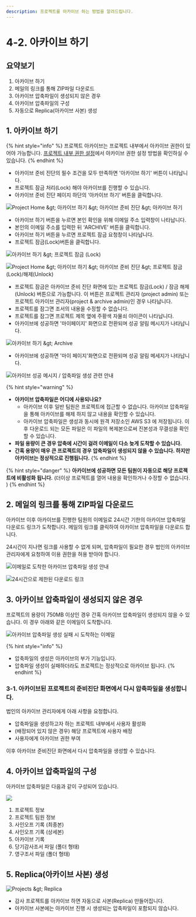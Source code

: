 ```yaml
---
description: 프로젝트를 아카이브 하는 방법을 알려드립니다.
---
```


# 4-2. 아카이브 하기

## 요약보기  

1. 아카이브 하기
2. 메일의 링크를 통해 ZIP파일 다운로드 
3. 아카이브 압축파일이 생성되지 않은 경우  
4. 아카이브 압축파일의 구성  
5. 자동으로 Replica\(아카이브 사본\) 생성  

## 1. **아카이브 하기** 

{% hint style="info" %}
프로젝트 아카이브는 프로젝트 내부에서 아카이브 권한이 있어야 가능합니다. [프로젝트 내부 권한 설정](../../setup/2./organize-audit-team.md#5)에서 아카이브 권한 설정 방법을 확인하실 수 있습니다.
{% endhint %}

* 아카이브 준비 진단의 필수 조건을 모두 만족하면 '아카이브 하기' 버튼이 나타납니다.
* 프로젝트 잠금 처리\(Lock\) 해야 아카이브를 진행할 수 있습니다.
* 아카이브 준비 진단 페이지 하단의 ‘아카이브 하기’ 버튼을 클릭합니다.

![Project Home &amp;gt; &#xC544;&#xCE74;&#xC774;&#xBE0C; &#xD558;&#xAE30; &amp;gt; &#xC544;&#xCE74;&#xC774;&#xBE0C; &#xC900;&#xBE44; &#xC9C4;&#xB2E8; &amp;gt; &#xC544;&#xCE74;&#xC774;&#xBE0C; &#xD558;&#xAE30;](../../../.gitbook/assets/4-2-01.jpg)

* 아카이브 하기 버튼을 누르면  본인 확인을 위해 이메일 주소 입력창이 나타납니다.  
* 본인의 이메일 주소를 입력한 뒤 ‘ARCHIVE’ 버튼을 클릭합니다.
* 아카이브 하기 버튼을 누르면 프로젝트 잠금 요청창이 나타납니다.
* 프로젝트 잠금\(Lock\)버튼을 클릭합니다.  

![&#xC544;&#xCE74;&#xC774;&#xBE0C; &#xD558;&#xAE30; &amp;gt; &#xD504;&#xB85C;&#xC81D;&#xD2B8; &#xC7A0;&#xAE08; \(Lock\)](../../../.gitbook/assets/23.jpg)

![Project Home &amp;gt; &#xC544;&#xCE74;&#xC774;&#xBE0C; &#xD558;&#xAE30; &amp;gt; &#xC544;&#xCE74;&#xC774;&#xBE0C; &#xC900;&#xBE44; &#xC9C4;&#xB2E8; &amp;gt; &#xD504;&#xB85C;&#xC81D;&#xD2B8; &#xC7A0;&#xAE08;\(Lock\)/&#xD574;&#xC81C;\(Unlock\)](../../../.gitbook/assets/12.png)

* 프로젝트 잠금은 아카이브 준비 진단 화면에 있는 프로젝트 잠금\(Lock\) / 잠금 해제\(Unlock\) 버튼으로 가능합니다. 이 버튼은 프로젝트 관리자 \(project admin\) 또는 프로젝트 아카이브 관리자\(project & archive admin\)인 경우 나타납니다. 
* 프로젝트를 잠그면 조서의 내용을 수정할 수 없습니다.
* 프로젝트를 잠그면 프로젝트 제목 옆에 주황색 자물쇠 아이콘이 나타납니다.
* 아카이브에 성공하면 '마이페이지' 화면으로 전환되며 성공 알림 메시지가 나타납니다. 

![&#xC544;&#xCE74;&#xC774;&#xBE0C; &#xD558;&#xAE30; &amp;gt; Archive](../../../.gitbook/assets/22.jpg)

* 아카이브에 성공하면 '마이 페이지'화면으로 전환되며 성공 알림 메세지가 나타납니다.  

![&#xC544;&#xCE74;&#xC774;&#xBE0C; &#xC131;&#xACF5; &#xBA54;&#xC2DC;&#xC9C0; / &#xC555;&#xCD95;&#xD30C;&#xC77C; &#xC0DD;&#xC131; &#xAD00;&#xB828; &#xC548;&#xB0B4; ](../../../.gitbook/assets/4-2-03%20%281%29.jpg)

{% hint style="warning" %}
* **아카이브 압축파일은 어디에 사용되나요?** 
  * 아카이브 이후 일반 팀원은 프로젝트에 접근할 수 없습니다. 아카이브 압축파일을 통해 아카이브를 해제 하지 않고 내용을 확인할 수 있습니다. 
  * 아카이브 압축파일은 생성과 동시에 원격 저장소인 AWS S3 에 저장됩니다. 이후 다운로드 되는 모든 파일은 이 파일의 복제본으로써 진본성과 무결성을 확인할 수 있습니다. 
* **파일 용량이 큰 경우 압축에 시간이 걸려 이메일이 다소 늦게 도착할 수 있습니다.** 
* **간혹 용량이 매우 큰 프로젝트의 경우 압축파일이 생성되지 않을 수 있습니다. 하지만 아카이브는 정상적으로 진행됩니다.**
{% endhint %}

{% hint style="danger" %}
**아카이브에 성공하면 모든 팀원이 자동으로 해당 프로젝트에 비활성화 됩니다.** \(더이상 프로젝트를 열어 내용을 확인하거나 수정할 수 없습니다. \)
{% endhint %}

## 2. **메일의 링크를 통해 ZIP파일 다운로드** 

아카이브 이후 아카이브를 진행한 팀원의 이메일로 24시간 기한의 아카이브 압축파일 다운로드 링크가 도착합니다.  메일의 링크를 클릭하여 아카이브 압축파일을 다운로드 합니다.

24시간이 지나면 링크를 사용할 수 없게 되며, 압축파일이 필요한 경우 법인의 아카이브 관리자에게 요청하여 이용 권한을 허용 받아야 합니다. 

![&#xC774;&#xBA54;&#xC77C;&#xB85C; &#xB3C4;&#xCC29;&#xD55C; &#xC544;&#xCE74;&#xC774;&#xBE0C; &#xC555;&#xCD95;&#xD30C;&#xC77C; &#xC0DD;&#xC131; &#xC548;&#xB0B4;  ](../../../.gitbook/assets/4-2-05.jpg)

![24&#xC2DC;&#xAC04;&#xC73C;&#xB85C; &#xC81C;&#xD55C;&#xB41C; &#xB2E4;&#xC6B4;&#xB85C;&#xB4DC; &#xB9C1;&#xD06C; ](../../../.gitbook/assets/4-2-06%20%281%29.jpg)

## 3. 아카이브 압축파일이 생성되지 않은 경우  

프로젝트의 용량이 750MB 이상인 경우 간혹 아카이브 압축파일이 생성되지 않을 수 있습니다. 이 경우 아래와 같은 이메일이 도착합니다. 

![&#xC544;&#xCE74;&#xC774;&#xBE0C; &#xC555;&#xCD95;&#xD30C;&#xC77C; &#xC0DD;&#xC131; &#xC2E4;&#xD328; &#xC2DC; &#xB3C4;&#xCC29;&#xD558;&#xB294; &#xC774;&#xBA54;&#xC77C; ](../../../.gitbook/assets/image%20%2814%29.png)

{% hint style="info" %}
* 압축파일의 생성은 아카이브의 부가 기능입니다. 
* 압축파일 생성이 실패하더라도 프로젝트는 정상적으로 아카이브 됩니다. 
{% endhint %}

### 3-1. 아카이브된 프로젝트의 준비진단 화면에서 다시 압축파일을 생성합니다. 

법인의 아카이브 관리자에게 아래 사항을 요청합니다. 

* 압축파일을 생성하고자 하는 프로젝트 내부에서 사용자 활성화 
* \(배정되어 있지 않은 경우\) 해당 프로젝트에 사용자 배정 
* 사용자에게 아카이브 권한 부여 

이후 아카이브 준비진단 화면에서 다시 압축파일을 생성할 수 있습니다. 

## 4. 아카이브 압축파일의 구성  

아카이브 압축파일은 다음과 같이 구성되어 있습니다. 

![](../../../.gitbook/assets/3.1_archivedzip_contents.jpg)

1. 프로젝트 정보 
2. 프로젝트 팀원 정보 
3. 사인오프 기록 \(최종본\)
4. 사인오프 기록 \(상세본\)
5. 아카이브 기록
6. 당기감사조서 파일 \(폴더 형태\) 
7. 영구조서 파일 \(폴더 형태\) 

## 5. Replica\(아카이브 사본\) 생성  

![Projects &amp;gt; Replica](../../../.gitbook/assets/20.jpg)

* 감사 프로젝트를 아카이브 하면 자동으로 사본\(Replica\) 만들어집니다.
* 아카이브 사본에는 아카이브 진행 시 생성되는 압축파일이 포함되지 않습니다.

